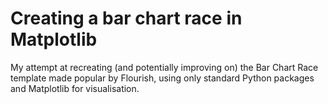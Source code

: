 # Creating a bar chart race in Matplotlib

My attempt at recreating (and potentially improving on) the Bar Chart Race template made popular by Flourish, using only standard Python packages and Matplotlib for visualisation.

